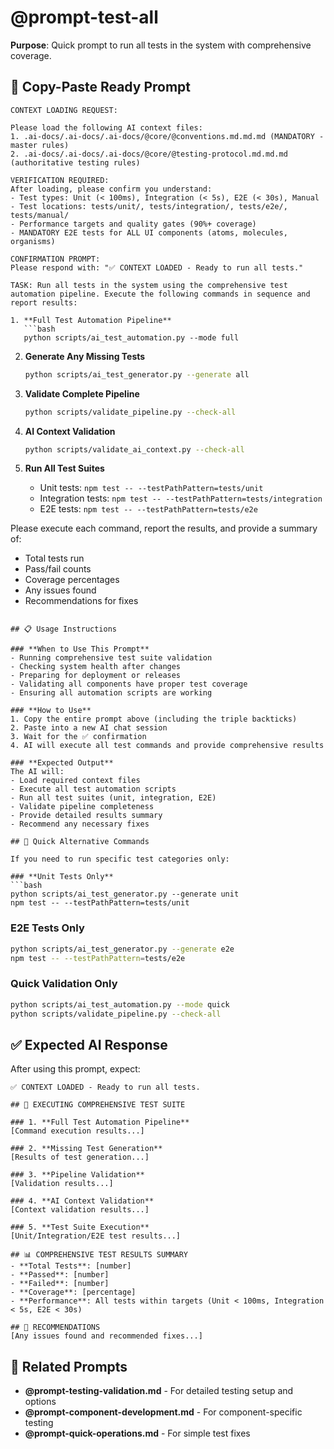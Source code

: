# @prompt-test-all

**Purpose**: Quick prompt to run all tests in the system with comprehensive coverage.

## 🎯 Copy-Paste Ready Prompt

```
CONTEXT LOADING REQUEST:

Please load the following AI context files:
1. .ai-docs/.ai-docs/.ai-docs/@core/@conventions.md.md.md (MANDATORY - master rules)
2. .ai-docs/.ai-docs/.ai-docs/@core/@testing-protocol.md.md.md (authoritative testing rules)

VERIFICATION REQUIRED:
After loading, please confirm you understand:
- Test types: Unit (< 100ms), Integration (< 5s), E2E (< 30s), Manual
- Test locations: tests/unit/, tests/integration/, tests/e2e/, tests/manual/
- Performance targets and quality gates (90%+ coverage)
- MANDATORY E2E tests for ALL UI components (atoms, molecules, organisms)

CONFIRMATION PROMPT:
Please respond with: "✅ CONTEXT LOADED - Ready to run all tests."

TASK: Run all tests in the system using the comprehensive test automation pipeline. Execute the following commands in sequence and report results:

1. **Full Test Automation Pipeline**
   ```bash
   python scripts/ai_test_automation.py --mode full
   ```

2. **Generate Any Missing Tests**
   ```bash
   python scripts/ai_test_generator.py --generate all
   ```

3. **Validate Complete Pipeline**
   ```bash
   python scripts/validate_pipeline.py --check-all
   ```

4. **AI Context Validation**
   ```bash
   python scripts/validate_ai_context.py --check-all
   ```

5. **Run All Test Suites**
   - Unit tests: `npm test -- --testPathPattern=tests/unit`
   - Integration tests: `npm test -- --testPathPattern=tests/integration`
   - E2E tests: `npm test -- --testPathPattern=tests/e2e`

Please execute each command, report the results, and provide a summary of:
- Total tests run
- Pass/fail counts
- Coverage percentages
- Any issues found
- Recommendations for fixes
```

## 📋 Usage Instructions

### **When to Use This Prompt**
- Running comprehensive test suite validation
- Checking system health after changes
- Preparing for deployment or releases
- Validating all components have proper test coverage
- Ensuring all automation scripts are working

### **How to Use**
1. Copy the entire prompt above (including the triple backticks)
2. Paste into a new AI chat session
3. Wait for the ✅ confirmation
4. AI will execute all test commands and provide comprehensive results

### **Expected Output**
The AI will:
- Load required context files
- Execute all test automation scripts
- Run all test suites (unit, integration, E2E)
- Validate pipeline completeness
- Provide detailed results summary
- Recommend any necessary fixes

## 🔧 Quick Alternative Commands

If you need to run specific test categories only:

### **Unit Tests Only**
```bash
python scripts/ai_test_generator.py --generate unit
npm test -- --testPathPattern=tests/unit
```

### **E2E Tests Only**
```bash
python scripts/ai_test_generator.py --generate e2e
npm test -- --testPathPattern=tests/e2e
```

### **Quick Validation Only**
```bash
python scripts/ai_test_automation.py --mode quick
python scripts/validate_pipeline.py --check-all
```

## ✅ Expected AI Response

After using this prompt, expect:

```
✅ CONTEXT LOADED - Ready to run all tests.

## 🧪 EXECUTING COMPREHENSIVE TEST SUITE

### 1. **Full Test Automation Pipeline**
[Command execution results...]

### 2. **Missing Test Generation**
[Results of test generation...]

### 3. **Pipeline Validation**
[Validation results...]

### 4. **AI Context Validation**
[Context validation results...]

### 5. **Test Suite Execution**
[Unit/Integration/E2E test results...]

## 📊 COMPREHENSIVE TEST RESULTS SUMMARY
- **Total Tests**: [number]
- **Passed**: [number] 
- **Failed**: [number]
- **Coverage**: [percentage]
- **Performance**: All tests within targets (Unit < 100ms, Integration < 5s, E2E < 30s)

## 🔧 RECOMMENDATIONS
[Any issues found and recommended fixes...]
```

## 🎯 Related Prompts

- **@prompt-testing-validation.md** - For detailed testing setup and options
- **@prompt-component-development.md** - For component-specific testing
- **@prompt-quick-operations.md** - For simple test fixes
